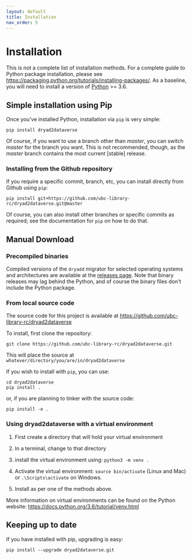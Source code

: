```yaml
---
layout: default
title: Installation  
nav_order: 5
---
```



# Installation

This is not a complete list of installation methods. For a complete guide to Python package installation, please see <https://packaging.python.org/tutorials/installing-packages/>. As a baseline, you will need to install a version of [Python](https://python.org) >= 3.6.

## Simple installation using Pip

Once you've installed Python, installation via `pip` is very simple:

`pip install dryad2dataverse`

Of course, if you want to use a branch other than _master_, you can switch _master_ for the branch you want. This is not recommended, though, as the _master_ branch contains the most current [stable] release.

### Installing from the Github repository

If you require a specific commit, branch, etc, you can install directly from Github using `pip`:

`pip install git+https://github.com/ubc-library-rc/dryad2dataverse.git@master`

Of course, you can also install other branches or specific commits as required; see the documentation for `pip` on how to do that.

## Manual Download

### Precompiled binaries

Compiled versions of the `dryadd` migrator for selected operating systems and architectures are available at the [releases page](https://github.com/ubc-library-rc/dryad2dataverse/releases). Note that binary releases may lag behind the Python, and of course the binary files don't include the Python package.

### From local source code
The source code for this project is available at <https://github.com/ubc-library-rc/dryad2dataverse>

To install, first clone the repository:

`git clone https://github.com/ubc-library-rc/dryad2dataverse.git`

This will place the source at `whatever/directory/you/are/in/dryad2dataverse`

If you wish to install with `pip`, you can use:

```
cd dryad2dataverse
pip install .
```

or, if you are planning to tinker with the source code:

`pip install -e .`

### Using dryad2dataverse with a virtual environment

1. First create a directory that will hold your virtual environment

2. In a terminal, change to that directory

3. install the virtual environment using: `python3 -m venv .`

4. Activate the virtual environment: `source bin/activate` (Linux and Mac) or `.\Scripts\activate` on Windows.

5. Install as per one of the methods above.

More information on virtual environments can be found on the Python website: <https://docs.python.org/3.6/tutorial/venv.html>

## Keeping up to date

If you have installed with pip, upgrading is easy:

`pip install --upgrade dryad2dataverse.git`
